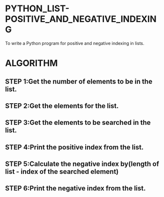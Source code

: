 # PYTHON_LIST-POSITIVE_AND_NEGATIVE_INDEXING
To write a Python program for positive and negative indexing in lists.

# ALGORITHM
## STEP 1:Get the number of elements to be in the list.
## STEP 2:Get the elements for the list.
## STEP 3:Get the elements to be searched in the list.
## STEP 4:Print the positive index from the list.
## STEP 5:Calculate the negative index by(length of list - index of the searched element)
## STEP 6:Print the negative index from the list.
